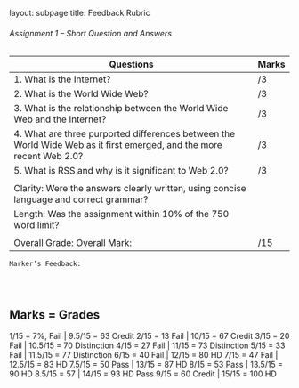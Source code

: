 layout: subpage
title: Feedback Rubric

###### Assignment 1 – Short Question and Answers

Questions                                                                  | Marks           
-------------------------------------------------------------------------- | ----------------
1. What is the Internet?                                                   |     /3    
2. What is the World Wide Web?                                             |     /3
3. What is the relationship between the World Wide Web and the Internet?   |     /3
4. What are three purported differences between the World Wide Web as it first emerged, and the more recent Web 2.0? |    /3
5. What is RSS and why is it significant to Web 2.0?                       |     /3
                                                                           |                           
Clarity: Were the answers clearly written, using concise language and correct grammar?   | 
Length: Was the assignment within 10% of the 750 word limit?                             |    
                                         |            
Overall Grade:                           Overall Mark:                     |     /15 


```
Marker’s Feedback:




```


Marks = Grades        
-------------------------------
1/15 = 7%, Fail        | 9.5/15 = 63 Credit 
2/15 = 13 Fail         | 10/15 = 67 Credit
3/15 = 20 Fail         | 10.5/15 = 70 Distinction
4/15 = 27 Fail         | 11/15 = 73 Distinction
5/15 = 33 Fail         | 11.5/15 = 77 Distinction
6/15 = 40 Fail         | 12/15 = 80 HD
7/15 = 47 Fail         | 12.5/15 = 83 HD
7.5/15 = 50 Pass       | 13/15 = 87 HD
8/15 = 53 Pass         | 13.5/15 = 90 HD
8.5/15 = 57            | 14/15 = 93 HD
Pass 9/15 = 60 Credit  | 15/15 = 100 HD





 
 
 
 

 
 
 
 
